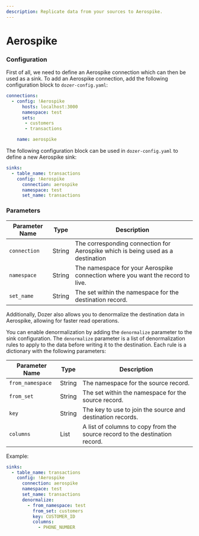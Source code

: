 ```yaml
---
description: Replicate data from your sources to Aerospike.
---
```


# Aerospike


### Configuration

First of all, we need to define an Aerospike connection which can then be used as a sink. To add an Aerospike connection, add the following configuration block to `dozer-config.yaml`:

```yaml
connections:
  - config: !Aerospike
      hosts: localhost:3000
      namespace: test
      sets:
       - customers
       - transactions

    name: aerospike
```

The following configuration block can be used in `dozer-config.yaml` to define a new Aerospike sink:

```yaml
sinks:
  - table_name: transactions
    config: !Aerospike
      connection: aerospike 
      namespace: test
      set_name: transactions
```


### Parameters

| **Parameter Name** | **Type**             | **Description**                                                                                                                                                                                                                                                             | 
|--------------------|----------------------|-----------------------------------------------------------------------------------------------------------------------------------------------------------------------------------------------------------------------------------------------------------------------------|
| `connection`             | String               | The corresponding connection for Aerospike which is being used as a destination                                                                                                                                                                 |
| `namespace`         | String               | The namespace for your Aerospike connection where you want the record to live.                                                                                                                  |
| `set_name`             | String | The set within the namespace for the destination record.                                                                                                                                                                              |


Additionally, Dozer also allows you to denormalize the destination data in Aerospike, allowing for faster read operations.

You can enable denormalization by adding the `denormalize` parameter to the sink configuration. The `denormalize` parameter is a list of denormalization rules to apply to the data before writing it to the destination. Each rule is a dictionary with the following parameters:

| **Parameter Name** | **Type**             | **Description**                                                                                                                                                                                                                                                             |
|--------------------|----------------------|-----------------------------------------------------------------------------------------------------------------------------------------------------------------------------------------------------------------------------------------------------------------------------|
| `from_namespace`             | String               | The namespace for the source record.                                                                                                                                                                 |
| `from_set`         | String               | The set within the namespace for the source record.                                                                                                                  |
| `key`             | String | The key to use to join the source and destination records.                                                                                                                                                                              |
| `columns`             | List | A list of columns to copy from the source record to the destination record.                                                                                                                                                                              |


Example:

```yaml
sinks:
  - table_name: transactions
    config: !Aerospike
      connection: aerospike 
      namespace: test
      set_name: transactions
      denormalize:
        - from_namespace: test
          from_set: customers
          key: CUSTOMER_ID
          columns:
            - PHONE_NUMBER
```




